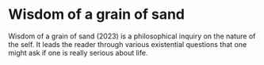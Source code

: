 # Wisdom of a grain of sand

Wisdom of a grain of sand (2023) is a philosophical inquiry on the nature of the self. It leads the reader through various existential questions that one might ask if one is really serious about life.